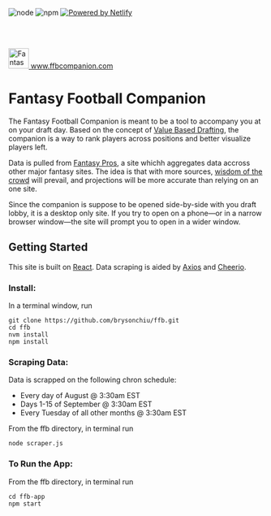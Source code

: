 <img src="https://img.shields.io/badge/node-v12.18.0-bgrightreen.svg?style=flat-square" alt="node" /> <img src="https://img.shields.io/badge/npm-v6.14.4-red.svg?style=flat-square" alt="npm" />
<a href="https://www.netlify.com" target="_blank">
<img src="https://img.shields.io/badge/Powered_by-Netlify-teal?style=flat-square" alt="Powered by Netlify">
</a>
 
<br />

<br />

<a href="https://www.ffbcompanion.com" target="_blank"><img src="https://www.ffbcompanion.com/android-chrome-512x512.png" alt="Fantasy Football Companion" height="40" width="40" /> www.ffbcompanion.com</a>

# Fantasy Football Companion
The Fantasy Football Companion is meant to be a tool to accompany you at on your draft day.  Based on the concept of <a href="https://www.footballguys.com/article/2019-value-based-drafting" target="_blank">Value Based Drafting</a>, the companion is a way to rank players across positions and better visualize players left.

Data is pulled from <a href="https://www.fantasypros.com/nfl/projections/qb.php?week=draft" target="_blank">Fantasy Pros</a>, a site whichh aggregates data accross other major fantasy sites. The idea is that with more sources, <a href="https://en.wikipedia.org/wiki/Wisdom_of_the_crowd" target="_blank">wisdom of the crowd</a> will prevail, and projections will be more accurate than relying on an one site.

Since the companion is suppose to be opened side-by-side with you draft lobby, it is a desktop only site.  If you try to open on a phone&mdash;or in a narrow browser window&mdash;the site will prompt you to open in a wider window.

## Getting Started
This site is built on <a href="https://react.dev" target="_blank">React</a>.  Data scraping is aided by <a href="https://www.npmjs.com/package/axios" target="_blank">Axios</a> and <a href="https://www.npmjs.com/package/cheerio" target="_blank">Cheerio</a>.

### Install:
In a terminal window, run

    git clone https://github.com/brysonchiu/ffb.git
    cd ffb
    nvm install
    npm install

### Scraping Data:
Data is scrapped on the following chron schedule:
- Every day of August @ 3:30am EST
- Days 1-15 of September @ 3:30am EST
- Every Tuesday of all other months @ 3:30am EST

From the ffb directory, in terminal run

    node scraper.js


### To Run the App:
From the ffb directory, in terminal run

    cd ffb-app
    npm start

